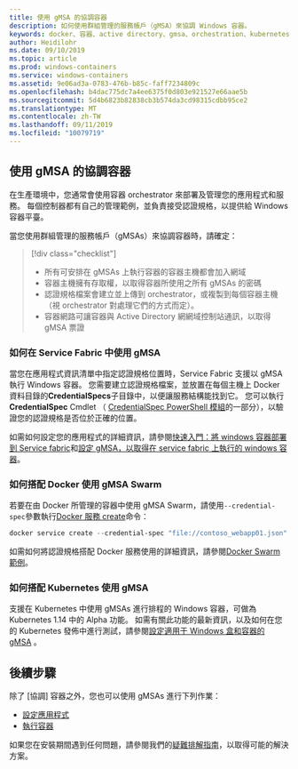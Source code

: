 ```yaml
---
title: 使用 gMSA 的協調容器
description: 如何使用群組管理的服務帳戶（gMSA）來協調 Windows 容器。
keywords: docker、容器、active directory、gmsa、orchestration、kubernetes、群組 managed 服務帳戶、群組受管理的服務帳戶
author: Heidilohr
ms.date: 09/10/2019
ms.topic: article
ms.prod: windows-containers
ms.service: windows-containers
ms.assetid: 9e06ad3a-0783-476b-b85c-faff7234809c
ms.openlocfilehash: b4dac775dc7a4ee6375f0d803e921527e66aae5b
ms.sourcegitcommit: 5d4b6823b82838cb3b574da3cd98315cdbb95ce2
ms.translationtype: MT
ms.contentlocale: zh-TW
ms.lasthandoff: 09/11/2019
ms.locfileid: "10079719"
---
```

## <a name="orchestrate-containers-with-a-gmsa"></a>使用 gMSA 的協調容器

在生產環境中，您通常會使用容器 orchestrator 來部署及管理您的應用程式和服務。 每個控制器都有自己的管理範例，並負責接受認證規格，以提供給 Windows 容器平臺。

當您使用群組管理的服務帳戶（gMSAs）來協調容器時，請確定：

> [!div class="checklist"]
> * 所有可安排在 gMSAs 上執行容器的容器主機都會加入網域
> * 容器主機擁有存取權，以取得容器所使用之所有 gMSAs 的密碼
> * 認證規格檔案會建立並上傳到 orchestrator，或複製到每個容器主機（視 orchestrator 對處理它們的方式而定）。
> * 容器網路可讓容器與 Active Directory 網網域控制站通訊，以取得 gMSA 票證

### <a name="how-to-use-gmsa-with-service-fabric"></a>如何在 Service Fabric 中使用 gMSA

當您在應用程式資訊清單中指定認證規格位置時，Service Fabric 支援以 gMSA 執行 Windows 容器。 您需要建立認證規格檔案，並放置在每個主機上 Docker 資料目錄的**CredentialSpecs**子目錄中，以便讓服務結構能找到它。 您可以執行**CredentialSpec** Cmdlet （ [CredentialSpec PowerShell 模組](https://aka.ms/credspec)的一部分），以驗證您的認證規格是否位於正確的位置。

如需如何設定您的應用程式的詳細資訊，請參閱[快速入門：將 windows 容器部署到 Service fabric](https://docs.microsoft.com/azure/service-fabric/service-fabric-quickstart-containers)和[設定 gMSA，以取得在 service fabric 上執行的 windows 容器](https://docs.microsoft.com/azure/service-fabric/service-fabric-setup-gmsa-for-windows-containers)。

### <a name="how-to-use-gmsa-with-docker-swarm"></a>如何搭配 Docker 使用 gMSA Swarm

若要在由 Docker 所管理的容器中使用 gMSA Swarm，請使用`--credential-spec`參數執行[Docker 服務 create](https://docs.docker.com/engine/reference/commandline/service_create/)命令：

```powershell
docker service create --credential-spec "file://contoso_webapp01.json" --hostname "WebApp01" <image name>
```

如需如何將認證規格搭配 Docker 服務使用的詳細資訊，請參閱[Docker Swarm 範例](https://docs.docker.com/engine/reference/commandline/service_create/#provide-credential-specs-for-managed-service-accounts-windows-only)。

### <a name="how-to-use-gmsa-with-kubernetes"></a>如何搭配 Kubernetes 使用 gMSA

支援在 Kubernetes 中使用 gMSAs 進行排程的 Windows 容器，可做為 Kubernetes 1.14 中的 Alpha 功能。 如需有關此功能的最新資訊，以及如何在您的 Kubernetes 發佈中進行測試，請參閱[設定適用于 Windows 盒和容器的 gMSA](https://kubernetes.io/docs/tasks/configure-pod-container/configure-gmsa) 。

## <a name="next-steps"></a>後續步驟

除了 [協調] 容器之外，您也可以使用 gMSAs 進行下列作業：

- [設定應用程式](gmsa-configure-app.md)
- [執行容器](gmsa-run-container.md)

如果您在安裝期間遇到任何問題，請參閱我們的[疑難排解指南](gmsa-troubleshooting.md)，以取得可能的解決方案。
